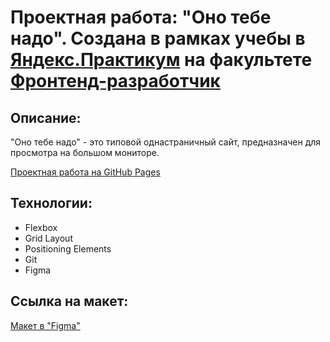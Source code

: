 # Проектная работа: "Оно тебе надо". Создана в рамках учебы в [Яндекс.Практикум](https://praktikum.yandex.ru/) на факультете [Фронтенд-разработчик](https://practicum.yandex.ru/frontend-developer/?from=catalog)

## Описание:

"Оно тебе надо" - это типовой однастраничный сайт, предназначен для просмотра на большом мониторе. 

[Проектная работа на GitHub Pages](https://zagudaevanataly.github.io/ono-tebe-nado/)

## Технологии:

* Flexbox
* Grid Layout
* Positioning Elements
* Git
* Figma

## Ссылка на макет:

[Макет в "Figma"](https://www.figma.com/file/v8RXfCvMVchCfmblUs66uQ/%232-Оно-тебе-надо-(Copy)?node-id=0%3A1&mode=dev)
